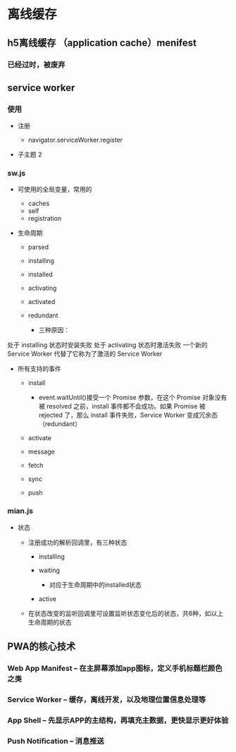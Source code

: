 # 离线缓存

## h5离线缓存 （application cache）menifest

### 已经过时，被废弃

## service worker

### 使用

- 注册

	- navigator.serviceWorker.register

- 子主题 2

### sw.js

- 可使用的全局变量，常用的

	- caches
	- self
	- registration

- 生命周期

	- parsed
	- installing
	- installed
	- activating
	- activated
	- redundant

		- 三种原因：

处于 installing 状态时安装失败
处于 activating 状态时激活失败
一个新的 Service Worker 代替了它称为了激活的 Service Worker

- 所有支持的事件

	- install

		- event.waitUntil()接受一个 Promise 参数，在这个 Promise 对象没有被 resolved 之前，install 事件都不会成功。如果 Promise 被 rejected 了，那么 install 事件失败，Service Worker 变成冗余态（redundant）

	- activate
	- message
	- fetch
	- sync
	- push

### mian.js

- 状态

	- 注册成功的解析回调里，有三种状态

		- installing
		- waiting

			- 对应于生命周期中的installed状态

		- active

	- 在状态改变的监听回调里可设置监听状态变化后的状态，共6种，如以上生命周期的状态

## PWA的核心技术

### Web App Manifest – 在主屏幕添加app图标，定义手机标题栏颜色之类

### Service Worker – 缓存，离线开发，以及地理位置信息处理等

### App Shell – 先显示APP的主结构，再填充主数据，更快显示更好体验

### Push Notification – 消息推送

